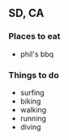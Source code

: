 ## SD, CA

### Places to eat
- phil's bbq

### Things to do
- surfing
- biking
- walking
- running
- diving
